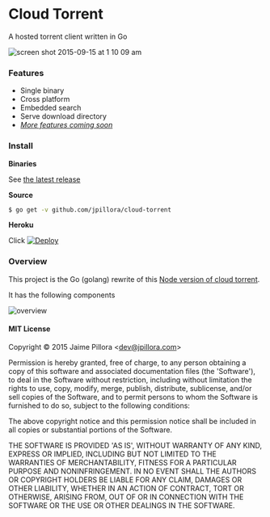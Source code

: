 
# Cloud Torrent

A hosted torrent client written in Go

![screen shot 2015-09-15 at 1 10 09 am](https://cloud.githubusercontent.com/assets/633843/9853417/d561f7d4-5b46-11e5-8438-6aa8ab944cb2.png)

### Features

* Single binary
* Cross platform
* Embedded search
* Serve download directory
* [*More features coming soon*](https://github.com/jpillora/cloud-torrent/labels/core-feature)

### Install

**Binaries**

See [the latest release](https://github.com/jpillora/chisel/releases/latest)

**Source**

``` sh
$ go get -v github.com/jpillora/cloud-torrent
```

**Heroku**

Click [![Deploy](https://www.herokucdn.com/deploy/button.png)](https://heroku.com/deploy)

### Overview

This project is the Go (golang) rewrite of this [Node version of cloud torrent](https://github.com/jpillora/node-torrent-cloud).

It has the following components

![overview](https://docs.google.com/drawings/d/1ekyeGiehwQRyi6YfFA4_tQaaEpUaS8qihwJ-s3FT_VU/pub?w=606&h=305)

#### MIT License

Copyright © 2015 Jaime Pillora &lt;dev@jpillora.com&gt;

Permission is hereby granted, free of charge, to any person obtaining
a copy of this software and associated documentation files (the
'Software'), to deal in the Software without restriction, including
without limitation the rights to use, copy, modify, merge, publish,
distribute, sublicense, and/or sell copies of the Software, and to
permit persons to whom the Software is furnished to do so, subject to
the following conditions:

The above copyright notice and this permission notice shall be
included in all copies or substantial portions of the Software.

THE SOFTWARE IS PROVIDED 'AS IS', WITHOUT WARRANTY OF ANY KIND,
EXPRESS OR IMPLIED, INCLUDING BUT NOT LIMITED TO THE WARRANTIES OF
MERCHANTABILITY, FITNESS FOR A PARTICULAR PURPOSE AND NONINFRINGEMENT.
IN NO EVENT SHALL THE AUTHORS OR COPYRIGHT HOLDERS BE LIABLE FOR ANY
CLAIM, DAMAGES OR OTHER LIABILITY, WHETHER IN AN ACTION OF CONTRACT,
TORT OR OTHERWISE, ARISING FROM, OUT OF OR IN CONNECTION WITH THE
SOFTWARE OR THE USE OR OTHER DEALINGS IN THE SOFTWARE.
